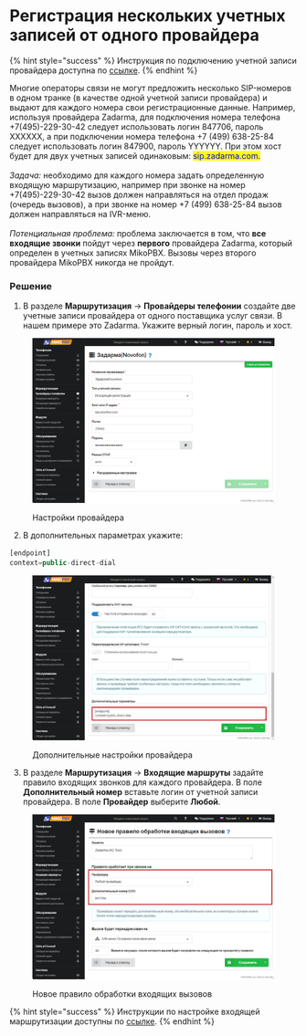 # Регистрация нескольких учетных записей от одного провайдера

{% hint style="success" %}
Инструкция по подключению учетной записи провайдера доступна по [ссылке](../../manual/routing/providers.md).
{% endhint %}

Многие операторы связи не могут предложить несколько SIP-номеров в одном транке (в качестве одной учетной записи провайдера) и выдают для каждого номера свои регистрационные данные. Например, используя провайдера Zadarma, для подключения номера телефона +7(495)-229-30-42 следует использовать логин 847706, пароль XXXXXX, а при подключении номера телефона +7 (499) 638-25-84 следует использовать логин 847900, пароль YYYYYY. При этом хост будет для двух учетных записей одинаковым: <mark style="color:blue;">sip.zadarma.com.</mark>\
\
_Задача:_ необходимо для каждого номера задать определенную входящую маршрутизацию, например при звонке на номер +7(495)-229-30-42 вызов должен направляться на отдел продаж (очередь вызовов), а при звонке на номер +7 (499) 638-25-84 вызов должен направляться на IVR-меню.\
\
_Потенциальная проблема:_ проблема заключается в том, что **все входящие звонки** пойдут через **первого** провайдера Zadarma, который определен в учетных записях MikoPBX. Вызовы через второго провайдера MikoPBX никогда не пройдут.

### Решение &#x20;

1. В разделе **Маршрутизация** → **Провайдеры телефонии** создайте две учетные записи провайдера от одного поставщика услуг связи. В нашем примере это Zadarma. Укажите верный логин, пароль и хост.

<figure><img src="../../.gitbook/assets/provider.png" alt=""><figcaption><p>Настройки провайдера </p></figcaption></figure>

2. В дополнительных параметрах укажите:

```php
[endpoint]
context=public-direct-dial
```

<figure><img src="../../.gitbook/assets/extraParameters.png" alt=""><figcaption><p>Дополнительные настройки провайдера</p></figcaption></figure>

3. В разделе **Маршрутизация** → **Входящие маршруты** задайте правило входящих звонков для каждого провайдера. В поле **Дополнительный номер** вставьте логин от учетной записи провайдера. В поле **Провайдер** выберите **Любой**.

<figure><img src="../../.gitbook/assets/newRule.png" alt=""><figcaption><p>Новое правило обработки входящих вызовов</p></figcaption></figure>

{% hint style="success" %}
Инструкции по настройке входящей маршрутизации доступны по [ссылке](../vkhodyashaya-marshrutizaciya/).
{% endhint %}
